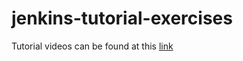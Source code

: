 # jenkins-tutorial-exercises

Tutorial videos can be found at this <a href="https://www.youtube.com/channel/UCdngmbVKX1Tgre699-XLlUA"> link </a>
